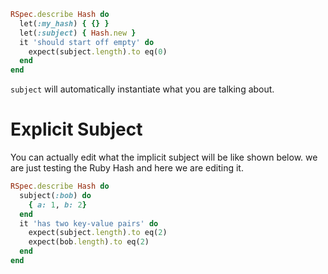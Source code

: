 ```ruby
RSpec.describe Hash do
  let(:my_hash) { {} }
  let(:subject) { Hash.new }
  it 'should start off empty' do
    expect(subject.length).to eq(0)
  end
end
```

`subject` will automatically instantiate what you are talking about.

# Explicit Subject

You can actually edit what the implicit subject will be like shown below. we are just testing the Ruby Hash and here we are editing it.

```ruby
RSpec.describe Hash do
  subject(:bob) do
    { a: 1, b: 2}
  end
  it 'has two key-value pairs' do
    expect(subject.length).to eq(2)
    expect(bob.length).to eq(2)
  end
end

```
